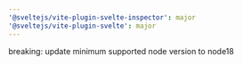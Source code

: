 ```yaml
---
'@sveltejs/vite-plugin-svelte-inspector': major
'@sveltejs/vite-plugin-svelte': major
---
```


breaking: update minimum supported node version to node18
